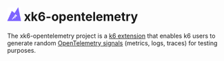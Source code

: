 # <img src="./assets/xk6-opentelemetry-logo.png" alt="xk6-opentelemetry logo" style="height: 32px; width:32px;"/> xk6-opentelemetry

The xk6-opentelemetry project is a [k6 extension](https://k6.io/docs/extensions/guides/what-are-k6-extensions/) that enables k6 users to generate random [OpenTelemetry signals](https://opentelemetry.io/docs/reference/specification/glossary/#signals) (metrics, logs, traces) for testing purposes.
